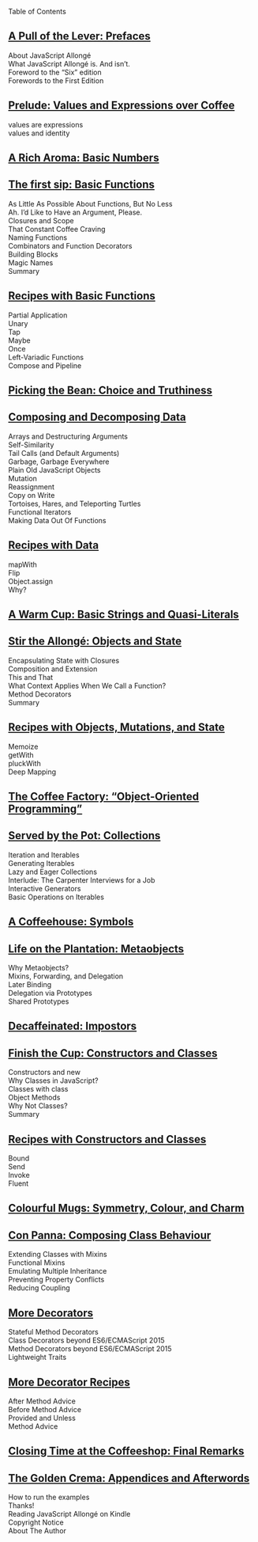 Table of Contents   
## [A Pull of the Lever: Prefaces](markdown/book_1_preface.md)   
About JavaScript Allongé   
What JavaScript Allongé is. And isn’t.   
Foreword to the “Six” edition   
Forewords to the First Edition   
## [Prelude: Values and Expressions over Coffee](markdown/book_2_prelude.md)   
values are expressions   
values and identity   
## [A Rich Aroma: Basic Numbers](markdown/)   
## [The first sip: Basic Functions](markdown/main_0_functions.md)   
As Little As Possible About Functions, But No Less   
Ah. I’d Like to Have an Argument, Please.   
Closures and Scope   
That Constant Coffee Craving   
Naming Functions   
Combinators and Function Decorators   
Building Blocks   
Magic Names   
Summary   
## [Recipes with Basic Functions](markdown/main_0r_functions.md)   
Partial Application   
Unary   
Tap   
Maybe   
Once   
Left-Variadic Functions   
Compose and Pipeline   
## [Picking the Bean: Choice and Truthiness](markdown/)   
## [Composing and Decomposing Data](markdown/main_1_Composing.md)   
Arrays and Destructuring Arguments   
Self-Similarity   
Tail Calls (and Default Arguments)   
Garbage, Garbage Everywhere   
Plain Old JavaScript Objects   
Mutation   
Reassignment   
Copy on Write   
Tortoises, Hares, and Teleporting Turtles   
Functional Iterators   
Making Data Out Of Functions   
## [Recipes with Data](markdown/main_1r_Composing.md)   
mapWith   
Flip   
Object.assign   
Why?   
## [A Warm Cup: Basic Strings and Quasi-Literals](markdown/)   
## [Stir the Allongé: Objects and State](markdown/main_2_objects.md)   
Encapsulating State with Closures   
Composition and Extension   
This and That   
What Context Applies When We Call a Function?   
Method Decorators   
Summary   
## [Recipes with Objects, Mutations, and State](markdown/main_2r_objects.md)   
Memoize   
getWith   
pluckWith   
Deep Mapping   
## [The Coffee Factory: “Object-Oriented Programming”](markdown/)   
## [Served by the Pot: Collections](markdown/main_3_collections.md)   
Iteration and Iterables   
Generating Iterables   
Lazy and Eager Collections   
Interlude: The Carpenter Interviews for a Job   
Interactive Generators   
Basic Operations on Iterables   
## [A Coffeehouse: Symbols](markdown/)   
## [Life on the Plantation: Metaobjects](markdown/main_4_metaobjects.md)   
Why Metaobjects?   
Mixins, Forwarding, and Delegation      
Later Binding    
Delegation via Prototypes   
Shared Prototypes   
## [Decaffeinated: Impostors](markdown/)   
## [Finish the Cup: Constructors and Classes](markdown/main_5_constructors.md)   
Constructors and new   
Why Classes in JavaScript?   
Classes with class   
Object Methods   
Why Not Classes?   
Summary   
## [Recipes with Constructors and Classes](markdown/main_5r_constructors.md)   
Bound   
Send   
Invoke   
Fluent   
## [Colourful Mugs: Symmetry, Colour, and Charm](markdown/)   
## [Con Panna: Composing Class Behaviour](markdown/main_6_classes.md)   
Extending Classes with Mixins   
Functional Mixins   
Emulating Multiple Inheritance   
Preventing Property Conflicts   
Reducing Coupling   
## [More Decorators](markdown/main_7_dedorators.md)   
Stateful Method Decorators   
Class Decorators beyond ES6/ECMAScript 2015   
Method Decorators beyond ES6/ECMAScript 2015   
Lightweight Traits   
## [More Decorator Recipes](markdown/main_7r_dedorators.md)   
After Method Advice   
Before Method Advice   
Provided and Unless   
Method Advice   
## [Closing Time at the Coffeeshop: Final Remarks](markdown/book_3_closing-time.md)   
## [The Golden Crema: Appendices and Afterwords](markdown/book_4_appendices.md)   
How to run the examples   
Thanks!   
Reading JavaScript Allongé on Kindle   
Copyright Notice   
About The Author   
